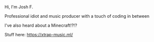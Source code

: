 Hi, I'm Josh F.

Professional idiot and music producer with a touch of coding in between

I've also heard about a Minecraft!?!? 

Stuff here: https://xtrap-music.ml/
